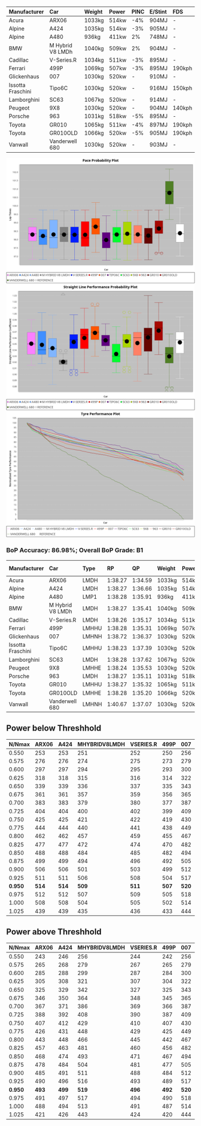 |Manufacturer|Car|Weight|Power|PINC|E/Stint|FDS|
|:-|:-|:-|:-|:-|:-|:-|
|Acura|ARX06|1033kg|514kw|-4%|904MJ|-|
|Alpine|A424|1035kg|514kw|-3%|905MJ|-|
|Alpine|A480|936kg|411kw|2%|748MJ|-|
|BMW|M Hybrid V8 LMDh|1040kg|509kw|2%|904MJ|-|
|Cadillac|V-Series.R|1034kg|511kw|-3%|895MJ|-|
|Ferrari|499P|1069kg|507kw|-3%|895MJ|190kph|
|Glickenhaus|007|1030kg|520kw|-|910MJ|-|
|Issotta Fraschini|Tipo6C|1030kg|520kw|-|916MJ|150kph|
|Lamborghini|SC63|1067kg|520kw|-|914MJ|-|
|Peugeot|9X8|1030kg|520kw|-|904MJ|140kph|
|Porsche|963|1031kg|518kw|-5%|895MJ|-|
|Toyota|GR010|1065kg|511kw|-4%|897MJ|190kph|
|Toyota|GR010OLD|1066kg|520kw|-5%|905MJ|190kph|
|Vanwall|Vanderwell 680|1030kg|520kw|-|903MJ|-|

![PACECHART](./IMG/AUTO.png)
![STRAIGHTLINEPERFORMANCECHART](./IMG/AUTO_sp.png)
![TYREPERFORMANCECHART](./IMG/AUTO_tw.png)

### BoP Accuracy: 86.98%; Overall BoP Grade: B1
|Manufacturer|Car|Type|RP|QP|Weight|Power¹|Threshhold|PINC|Power²|E/Stint|AVG Vmax|FDS|RDLC|L/Stint|BOP-Grade|ModelAccuracy|ModelPoints|Match%|
|:-|:-|:-|:-|:-|:-|:-|:-|:-|:-|:-|:-|:-|:-|:-|:-|:-|:-|:-|
|Acura|ARX06|LMDH|1:38.27|1:34.59|1033kg|514kw|210.0kph|-4%|493kw|904MJ|303.10kph|-|1.03|29|-C1|100.00%|995|78.15%|
|Alpine|A424|LMDH|1:38.27|1:36.66|1035kg|514kw|210.0kph|-3%|499kw|905MJ|303.01kph|-|1.03|29|~A1|81.15%|521|99.59%|
|Alpine|A480|LMP1|1:38.28|1:35.91|936kg|411kw|210.0kph|2%|419kw|748MJ|299.78kph|-|0.99|27|~A1|67.92%|957|100.00%|
|BMW|M Hybrid V8 LMDh|LMDH|1:38.27|1:35.41|1040kg|509kw|210.0kph|2%|519kw|904MJ|300.24kph|-|1.03|29|-A2|98.60%|1690|90.72%|
|Cadillac|V-Series.R|LMDH|1:38.26|1:35.17|1034kg|511kw|210.0kph|-3%|496kw|895MJ|303.11kph|-|1.03|29|+A2|91.10%|1770|94.57%|
|Ferrari|499P|LMHHU|1:38.28|1:35.31|1069kg|507kw|210.0kph|-3%|492kw|895MJ|303.07kph|190kph|1.03|29|~A1|84.26%|2292|99.55%|
|Glickenhaus|007|LMHNH|1:38.72|1:36.37|1030kg|520kw|0.0kph|-|520kw|910MJ|307.46kph|-|0.96|29|~A1|94.63%|1605|99.59%|
|Issotta Fraschini|Tipo6C|LMHHU|1:38.23|1:37.39|1030kg|520kw|0.0kph|-|520kw|916MJ|305.51kph|150kph|1.08|29|+B1|66.67%|96|86.38%|
|Lamborghini|SC63|LMDH|1:38.28|1:37.62|1067kg|520kw|210.0kph|-|520kw|914MJ|300.55kph|-|1.02|29|+B1|96.77%|419|88.32%|
|Peugeot|9X8|LMHHE|1:38.24|1:35.53|1030kg|520kw|0.0kph|-|520kw|904MJ|304.45kph|140kph|1.04|29|~A1|83.63%|2468|98.12%|
|Porsche|963|LMDH|1:38.27|1:35.11|1031kg|518kw|210.0kph|-5%|492kw|895MJ|303.33kph|-|1.03|29|-A2|93.14%|5746|94.23%|
|Toyota|GR010|LMHHU|1:38.27|1:35.32|1065kg|511kw|210.0kph|-4%|491kw|897MJ|303.35kph|190kph|1.02|29|~A1|87.37%|3154|97.54%|
|Toyota|GR010OLD|LMHHE|1:38.28|1:35.20|1066kg|520kw|210.0kph|-5%|494kw|905MJ|305.45kph|190kph|1.02|29|~A1|89.81%|1393|96.42%|
|Vanwall|Vanderwell 680|LMHNH|1:40.67|1:37.07|1030kg|520kw|0.0kph|-|520kw|903MJ|300.53kph|-|1.01|29|+Ω2|90.28%|604|-5.48%|

## Power below Threshhold
|N/Nmax|ARX06|A424|MHYBRIDV8LMDH|VSERIES.R|499P|007|TIPO6C|SC63|9X8|963|GR010|GR010OLD|VANDERWELL680|​|RPM|A480|
|:-|:-|:-|:-|:-|:-|:-|:-|:-|:-|:-|:-|:-|:-|:-|:-|:-|
|0.550|253|253|251|252|250|256|256|256|256|255|252|256|256|​|--|-|
|0.575|276|276|274|275|273|279|279|279|279|278|275|279|279|​|--|-|
|0.600|297|297|294|295|293|300|300|300|300|299|295|300|300|​|--|-|
|0.625|318|318|315|316|314|322|322|322|322|321|316|322|322|​|--|-|
|0.650|339|339|336|337|335|343|343|343|343|342|337|343|343|​|--|-|
|0.675|361|361|357|359|356|365|365|365|365|364|359|365|365|​|--|-|
|0.700|383|383|379|380|377|387|387|387|387|386|380|387|387|​|--|-|
|0.725|404|404|400|402|399|409|409|409|409|407|402|409|409|​|--|-|
|0.750|425|425|421|422|419|430|430|430|430|428|422|430|430|​|--|-|
|0.775|444|444|440|441|438|449|449|449|449|447|441|449|449|​|5000|242|
|0.800|462|462|457|459|455|467|467|467|467|465|459|467|467|​|5500|286|
|0.825|477|477|472|474|470|482|482|482|482|480|474|482|482|​|6000|320|
|0.850|488|488|484|485|482|494|494|494|494|492|485|494|494|​|6500|361|
|0.875|499|499|494|496|492|505|505|505|505|503|496|505|505|​|7000|404|
|0.900|506|506|501|503|499|512|512|512|512|510|503|512|512|​|7500|414|
|0.925|511|511|506|508|504|517|517|517|517|515|508|517|517|​|8000|410|
|**0.950**|**514**|**514**|**509**|**511**|**507**|**520**|**520**|**520**|**520**|**518**|**511**|**520**|**520**|**​**|**8500**|**413**|
|0.975|512|512|507|509|505|518|518|518|518|516|509|518|518|​|9000|207|
|1.000|508|508|504|505|502|514|514|514|514|512|505|514|514|​|--|-|
|1.025|439|439|435|436|433|444|444|444|444|442|436|444|444|​|--|-|

## Power above Threshhold
|N/Nmax|ARX06|A424|MHYBRIDV8LMDH|VSERIES.R|499P|007|TIPO6C|SC63|9X8|963|GR010|GR010OLD|VANDERWELL680|​|RPM|A480|
|:-|:-|:-|:-|:-|:-|:-|:-|:-|:-|:-|:-|:-|:-|:-|:-|:-|
|0.550|243|246|256|244|242|256|256|256|256|242|242|243|256|​|--|-|
|0.575|265|268|279|267|265|279|279|279|279|265|264|266|279|​|--|-|
|0.600|285|288|299|287|284|300|300|300|300|284|284|285|300|​|--|-|
|0.625|305|308|321|307|304|322|322|322|322|304|304|305|322|​|--|-|
|0.650|325|329|342|327|325|343|343|343|343|325|324|326|343|​|--|-|
|0.675|346|350|364|348|345|365|365|365|365|345|345|347|365|​|--|-|
|0.700|367|371|386|369|366|387|387|387|387|366|366|368|387|​|--|-|
|0.725|388|392|408|390|387|409|409|409|409|387|386|389|409|​|--|-|
|0.750|407|412|429|410|407|430|430|430|430|407|406|408|430|​|--|-|
|0.775|426|431|448|429|425|449|449|449|449|425|424|427|449|​|5000|242|
|0.800|443|448|466|445|442|467|467|467|467|442|441|444|467|​|5500|286|
|0.825|457|463|481|460|456|482|482|482|482|456|455|458|482|​|6000|320|
|0.850|468|474|493|471|467|494|494|494|494|467|466|469|494|​|6500|361|
|0.875|478|484|504|481|477|505|505|505|505|477|476|479|505|​|7000|404|
|0.900|485|491|511|488|484|512|512|512|512|484|483|486|512|​|7500|414|
|0.925|490|496|516|493|489|517|517|517|517|489|488|491|517|​|8000|410|
|**0.950**|**493**|**499**|**519**|**496**|**492**|**520**|**520**|**520**|**520**|**492**|**491**|**494**|**520**|**​**|**8500**|**413**|
|0.975|491|497|517|494|490|518|518|518|518|490|489|492|518|​|9000|207|
|1.000|488|494|513|491|487|514|514|514|514|487|486|489|514|​|--|-|
|1.025|421|426|443|424|420|444|444|444|444|420|419|422|444|​|--|-|

